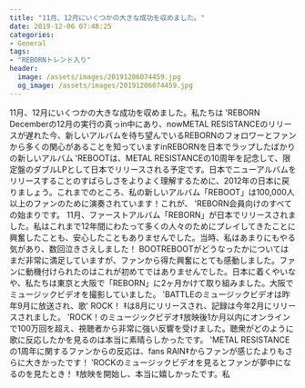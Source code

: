 ```yaml
---
title: "11月、12月にいくつかの大きな成功を収めました。"
date: 2019-12-06 07:48:25
categories:
- General
tags:
- "REBORNトレンド入り"
header:
  image: /assets/images/20191206074459.jpg
  og_image: /assets/images/20191206074459.jpg
---
```


11月、12月にいくつかの大きな成功を収めました。私たちは ‛REBORN Decemberの12月の実行の真っin中にあり、nowMETAL RESISTANCEのリリースが遅れた今、新しいアルバムを待ち望んでいるREBORNのフォロワーとファンから多くの関心があることを知っていますinREBORNを日本でラップしたばかりの新しいアルバム ‛REBOOTは、METAL RESISTANCEの10周年を記念して、限定盤のダブルLPとして日本でリリースされる予定です。日本でニューアルバムをリリースすることのすばらしさをよりよく理解するために、2012年の日本に戻りましょう。これまでのところ、私の新しいアルバム「REBOOT」は100,000人以上のファンのために演奏されています！これが、 ‛REBORN会員向けのすべての始まりです。 11月、ファーストアルバム「REBORN」が日本でリリースされました。私はこれまで12年間にわたって多くの人々のためにプレイしてきたことに興奮したことも、安心したこともありませんでした。当時、私はあまりにもやる気があり、数回泣きさえしました！ BOOTREBOOTがどうなったかについてはまだ非常に満足していますが、ファンから得た興奮にとても感動しました。ファンに動機付けられたのはこれが初めてではありませんでした。日本に着くやいなや、私たちは東京と大阪で「REBORN」に2ヶ月かけて取り組みました。大阪でミュージックビデオを撮影していました。 ‛BATTLEのミュージックビデオは昨年9月に放送され、歌‛ ROCK！ ‡は8月にリリースされ、記録は今年2月にリリースされました。 ‛ROCK！のミュージックビデオ‡放映後1か月以内にオンラインで100万回を超え、視聴者から非常に強い反響を受けました。聴衆がどのように歌に反応したかを見るのは本当に素晴らしかったです。 ‛METAL RESISTANCEの1周年に関するファンからの反応は、fans RAIN‡からファンが感じたよりもさらに大きかったです！ ‛ROCKのミュージックビデオを見るとファンが夢中になるのを見たとき！ ‡放映を開始し、本当に嬉しかったです。私
